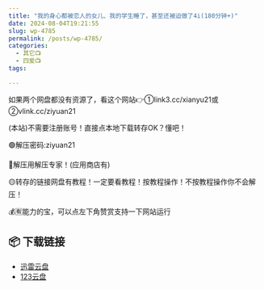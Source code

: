 ```yaml
---
title: "我的身心都被恋人的女儿、我的学生睡了，甚至还被迫做了4i(180分钟+)"
date: 2024-08-04T19:21:55
slug: wp-4785
permalink: /posts/wp-4785/
categories:
  - 其它📺
  - 四爱📺
tags:

---
```


如果两个网盘都没有资源了，看这个网站👉①link3.cc/xianyu21或②vlink.cc/ziyuan21

(本站)不需要注册账号！直接点本地下载转存OK？懂吧！

🟢解压密码:ziyuan21

🔵解压用解压专家！(应用商店有)

🟡转存的链接网盘有教程！一定要看教程！按教程操作！不按教程操作你不会解压！

💰🈶能力的宝，可以点左下角赞赏支持一下网站运行

## 📦 下载链接
- [迅雷云盘](https://blziyuan21.com/pay-download/4785?key=d980e0adee&down_id=0)
- [123云盘](https://blziyuan21.com/pay-download/4785?key=d980e0adee&down_id=1)

